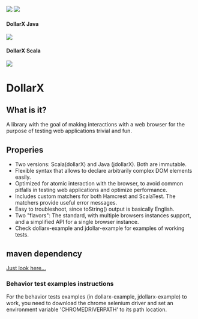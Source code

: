 [![][travis img]][travis]
[![][license img]][license]
#### DollarX Java
[![][maven-java img]][maven-java]
#### DollarX Scala
[![][maven-scala img]][maven-scala]
# DollarX

## What is it?
A library with the goal of making interactions with a web browser for the purpose 
of testing web applications trivial and fun.

## Properies
* Two versions: Scala(dollarX) and Java (jdollarX). Both are immutable.
* Flexible syntax that allows to declare arbitrarily complex DOM elements easily.
* Optimized for atomic interaction with the browser, to avoid common pitfalls in testing web applications and optimize performance.
* Includes custom matchers for both Hamcrest and ScalaTest. The matchers provide useful error messages.
* Easy to troubleshoot, since toString() output is basically English.
* Two "flavors": The standard, with multiple browsers instances support, and a simplified API for a single browser instance.
* Check dollarx-example and jdollar-example for examples of working tests.

## maven dependency
[Just look here...](http://search.maven.org/#search%7Cga%7C1%7Cdollarx)

### Behavior test examples instructions
For the behavior tests examples (in dollarx-example, jdollarx-example) to work, you need to
download the chrome selenium driver and set an environment variable 'CHROMEDRIVERPATH' to its path location.


[travis]:https://travis-ci.org/loyada/dollarx
[travis img]:https://travis-ci.org/loyada/dollarx.svg?branch=master

[maven-scala]:http://search.maven.org/#search|gav|1|g:"loyada"%20AND%20a:"dollarx-scala"
[maven-scala img]:https://maven-badges.herokuapp.com/maven-central/com.github.loyada.dollarx/dollarx-scala/badge.svg

[maven-java]:http://search.maven.org/#search|gav|1|g:"loyada"%20AND%20a:"dollarx-java"
[maven-java img]:https://maven-badges.herokuapp.com/maven-central/com.github.loyada.dollarx/dollarx-java/badge.svg

[license]:LICENSE-2.0.txt
[license img]:https://img.shields.io/badge/License-Apache%202-blue.svg